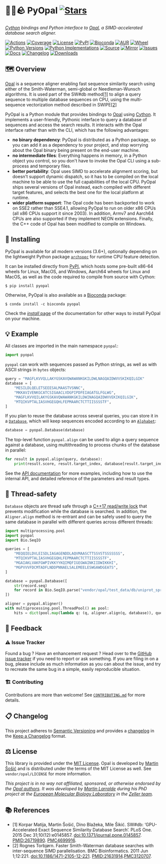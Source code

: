 # 🐍🌈🪨 PyOpal [![Stars](https://img.shields.io/github/stars/althonos/pyopal.svg?style=social&maxAge=3600&label=Star)](https://github.com/althonos/pyopal/stargazers)

*[Cython](https://cython.org/) bindings and Python interface to [Opal](https://github.com/Martinsos/opal), a SIMD-accelerated database search aligner.*

[![Actions](https://img.shields.io/github/actions/workflow/status/althonos/pyopal/test.yml?branch=main&logo=github&style=flat-square&maxAge=300)](https://github.com/althonos/pyopal/actions)
[![Coverage](https://img.shields.io/codecov/c/gh/althonos/pyopal?style=flat-square&maxAge=3600&logo=codecov)](https://codecov.io/gh/althonos/pyopal/)
[![License](https://img.shields.io/badge/license-MIT-blue.svg?style=flat-square&maxAge=2678400)](https://choosealicense.com/licenses/mit/)
[![PyPI](https://img.shields.io/pypi/v/pyopal.svg?style=flat-square&maxAge=3600&logo=PyPI)](https://pypi.org/project/pyopal)
[![Bioconda](https://img.shields.io/conda/vn/bioconda/pyopal?style=flat-square&maxAge=3600&logo=anaconda)](https://anaconda.org/bioconda/pyopal)
[![AUR](https://img.shields.io/aur/version/python-pyopal?logo=archlinux&style=flat-square&maxAge=3600)](https://aur.archlinux.org/packages/python-pyopal)
[![Wheel](https://img.shields.io/pypi/wheel/pyopal.svg?style=flat-square&maxAge=3600)](https://pypi.org/project/pyopal/#files)
[![Python Versions](https://img.shields.io/pypi/pyversions/pyopal.svg?style=flat-square&maxAge=600&logo=python)](https://pypi.org/project/pyopal/#files)
[![Python Implementations](https://img.shields.io/pypi/implementation/pyopal.svg?style=flat-square&maxAge=600&label=impl)](https://pypi.org/project/pyopal/#files)
[![Source](https://img.shields.io/badge/source-GitHub-303030.svg?maxAge=2678400&style=flat-square)](https://github.com/althonos/pyopal/)
[![Mirror](https://img.shields.io/badge/mirror-EMBL-009f4d?style=flat-square&maxAge=2678400)](https://git.embl.de/larralde/pyopal/)
[![Issues](https://img.shields.io/github/issues/althonos/pyopal.svg?style=flat-square&maxAge=600)](https://github.com/althonos/pyopal/issues)
[![Docs](https://img.shields.io/readthedocs/pyopal/latest?style=flat-square&maxAge=600)](https://pyopal.readthedocs.io)
[![Changelog](https://img.shields.io/badge/keep%20a-changelog-8A0707.svg?maxAge=2678400&style=flat-square)](https://github.com/althonos/pyopal/blob/main/CHANGELOG.md)
[![Downloads](https://img.shields.io/pypi/dm/pyopal?style=flat-square&color=303f9f&maxAge=86400&label=downloads)](https://pepy.tech/project/pyopal)


## 🗺️ Overview

[Opal](https://github.com/Martinsos/opal) is a sequence aligner enabling fast
sequence similarity search using either of the Smith-Waterman, semi-global or
Needleman-Wunsch algorithms. It is used part of the SW#db method[\[1\]](#ref1)
to align a query sequence to multiple database sequences on CPU, using 
the multi-sequence vectorization method described in SWIPE[\[2\]](#ref2)

PyOpal is a Python module that provides bindings to [Opal](https://github.com/Martinsos/opal)
using [Cython](https://cython.org/). It implements a user-friendly, Pythonic
interface to query a database of sequences and access the search results. It
interacts with the Opal interface rather than with the CLI, which has the
following advantages:

- **no binary dependency**: PyOpal is distributed as a Python package, so
  you can add it as a dependency to your project, and stop worrying about the
  Opal binary being present on the end-user machine.
- **no intermediate files**: Everything happens in memory, in a Python object
  you control, so you don't have to invoke the Opal CLI using a sub-process
  and temporary files.
- **better portability**: Opal uses SIMD to accelerate alignment scoring, but
  doesn't support dynamic dispatch, so it has to be compiled on the local
  machine to be able to use the full capabilities of the local CPU. PyOpal
  ships several versions of Opal instead, each compiled with different target
  features, and selects the best one for the local platform at runtime.
- **wider platform support**: The Opal code has been backported to work on SSE2
  rather than SSE4.1, allowing PyOpal to run on older x86 CPUs (all x86 CPUs
  support it since 2003). In addition, Armv7 and Aarch64 CPUs are also
  supported if they implement NEON extensions. Finally, the C++ code of Opal
  has been modified to compile on Windows.

## 🔧 Installing

PyOpal is available for all modern versions (3.6+), optionally depending on
the lightweight Python package [`archspec`](https://pypi.org/project/archspec)
for runtime CPU feature detection.

It can be installed directly from [PyPI](https://pypi.org/project/pyopal/),
which hosts some pre-built x86-64 wheels for Linux, MacOS, and Windows,
Aarch64 wheels for Linux and MacOS, as well as the code required to 
compile from source with Cython:
```console
$ pip install pyopal
```

Otherwise, PyOpal is also available as a [Bioconda](https://bioconda.github.io/)
package:
```console
$ conda install -c bioconda pyopal
```

Check the [*install* page](https://pyopal.readthedocs.io/en/stable/install.html)
of the documentation for other ways to install PyOpal on your machine.

## 💡 Example

All classes are imported in the main namespace `pyopal`:
```python
import pyopal
```

`pyopal` can work with sequences passed as Python strings, 
as well as with ASCII strings in `bytes` objects:
```python
query = "MAGFLKVVQLLAKYGSKAVQWAWANKGKILDWLNAGQAIDWVVSKIKQILGIK"
database = [
    "MESILDLQELETSEEESALMAASTVSNNC",
    "MKKAVIVENKGCATCSIGAACLVDGPIPDFEIAGATGLFGLWG",
    "MAGFLKVVQILAKYGSKAVQWAWANKGKILDWINAGQAIDWVVEKIKQILGIK",
    "MTQIKVPTALIASVHGEGQHLFEPMAARCTCTTIISSSSTF",
]
```

If you plan to reuse the database across several queries, you can store it in 
a [`Database`](https://pyopal.readthedocs.io/en/stable/api/database.html#pyopal.Database), 
which will keep sequences encoded according to 
an [`Alphabet`](https://pyopal.readthedocs.io/en/stable/api/alphabet.html#pyopal.Alphabet):

```python
database = pyopal.Database(database)
```

The top-level function `pyopal.align` can be used to align a query
sequence against a database, using multithreading to process chunks
of the database in parallel:
```python
for result in pyopal.align(query, database):
    print(result.score, result.target_index, database[result.target_index])
```

See the [API documentation](https://pyopal.readthedocs.io/en/stable/api/index.html) 
for more examples, including how to use the internal API, and detailed 
reference of the parameters and result types.

## 🧶 Thread-safety

`Database` objects are thread safe through a
[C++17 read/write lock](https://en.cppreference.com/w/cpp/thread/shared_mutex)
that prevents modification while the database is searched. In addition, the
`Aligner.align`  method is re-entrant and can be safely used to query the
same database in parallel with different queries across different threads:

```python
import multiprocessing.pool
import pyopal
import Bio.SeqIO

queries = [
    "MEQQIELDVLEISDLIAGAGENDDLAQVMAASCTTSSVSTSSSSSSS",
    "MTQIKVPTALIASVHGEGQHLFEPMAARCTCTTIISSSSTF",
    "MGAIAKLVAKFGWPIVKKYYKQIMQFIGEGWAINKIIDWIKKHI",
    "MGPVVVFDCMTADFLNDDPNNAELSALEMEELESWGAWDGEATS",
]

database = pyopal.Database([
    str(record.seq)
    for record in Bio.SeqIO.parse("vendor/opal/test_data/db/uniprot_sprot12071.fasta", "fasta")
])

aligner = pyopal.Aligner()
with multiprocessing.pool.ThreadPool() as pool:
    hits = dict(pool.map(lambda q: (q, aligner.align(q, database)), queries))
```

<!-- ## ⏱️ Benchmarks -->


## 💭 Feedback

### ⚠️ Issue Tracker

Found a bug ? Have an enhancement request ? Head over to the [GitHub issue tracker](https://github.com/althonos/pyopal/issues)
if you need to report or ask something. If you are filing in on a bug,
please include as much information as you can about the issue, and try to
recreate the same bug in a simple, easily reproducible situation.


### 🏗️ Contributing

Contributions are more than welcome! See
[`CONTRIBUTING.md`](https://github.com/althonos/pyopal/blob/main/CONTRIBUTING.md)
for more details.


## 📋 Changelog

This project adheres to [Semantic Versioning](http://semver.org/spec/v2.0.0.html)
and provides a [changelog](https://github.com/althonos/pyopal/blob/main/CHANGELOG.md)
in the [Keep a Changelog](http://keepachangelog.com/en/1.0.0/) format.


## ⚖️ License

This library is provided under the [MIT License](https://choosealicense.com/licenses/mit/).
Opal is developed by [Martin Šošić](https://github.com/Martinsos) and is distributed under the
terms of the MIT License as well. See `vendor/opal/LICENSE` for more information.

*This project is in no way not affiliated, sponsored, or otherwise endorsed
by the [Opal authors](https://github.com/Martinsos). It was developed
by [Martin Larralde](https://github.com/althonos/) during his PhD project
at the [European Molecular Biology Laboratory](https://www.embl.de/) in
the [Zeller team](https://github.com/zellerlab).*


## 📚 References

- <a id="ref1">\[1\]</a> Korpar Matija, Martin Šošić, Dino Blažeka, Mile Šikić. SW#db: ‘GPU-Accelerated Exact Sequence Similarity Database Search’. PLoS One. 2015 Dec 31;10(12):e0145857. [doi:10.1371/journal.pone.0145857](https://doi.org/10.1371/journal.pone.0145857). [PMID:26719890](https://pubmed.ncbi.nlm.nih.gov/26719890). [PMC4699916](https://www.ncbi.nlm.nih.gov/pmc/articles/PMC4699916/).
- <a id="ref2">\[2\]</a> Rognes Torbjørn. Faster Smith-Waterman database searches with inter-sequence SIMD parallelisation. BMC Bioinformatics. 2011 Jun 1;12:221. [doi:10.1186/1471-2105-12-221](https://doi.org/10.1186/1471-2105-12-221). [PMID:21631914](https://pubmed.ncbi.nlm.nih.gov/21631914/).[PMC3120707](http://www.ncbi.nlm.nih.gov/pmc/articles/pmc3120707/).
